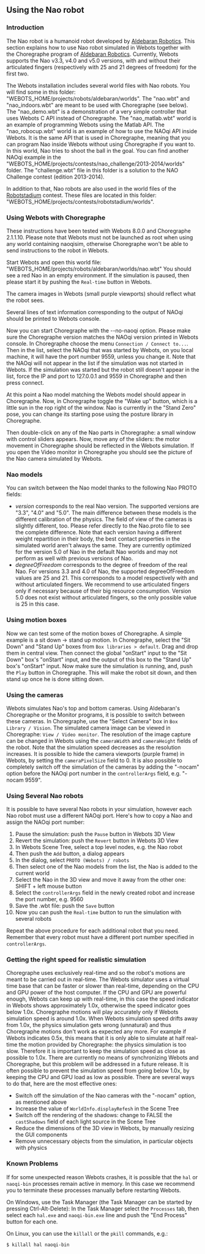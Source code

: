 ## Using the Nao robot

### Introduction

The Nao robot is a humanoid robot developed by [Aldebaran
Robotics](http://www.aldebaran-robotics.com). This section explains how to use
Nao robot simulated in Webots together with the Choregraphe program of
[Aldebaran Robotics](http://www.aldebaran-robotics.com). Currently, Webots
supports the Nao v3.3, v4.0 and v5.0 versions, with and without their
articulated fingers (respectively with 25 and 21 degrees of freedom) for the
first two.

The Webots installation includes several world files with Nao robots. You will
find some in this folder: "WEBOTS\_HOME/projects/robots/aldebaran/worlds". The
"nao.wbt" and "nao\_indoors.wbt" are meant to be used with Choregraphe (see
below). The "nao\_demo.wbt" is a demonstration of a very simple controller that
uses Webots C API instead of Choregraphe. The "nao\_matlab.wbt" world is an
example of programming Webots using the Matlab API. The "nao\_robocup.wbt" world
is an example of how to use the NAOqi API inside Webots. It is the same API that
is used in Choregraphe, meaning that you can program Nao inside Webots without
using Choregraphe if you want to. In this world, Nao tries to shoot the ball in
the goal. You can find another NAOqi example in the
"WEBOTS\_HOME/projects/contests/nao\_challenge/2013-2014/worlds" folder. The
"challenge.wbt" file in this folder is a solution to the NAO Challenge contest
(edition 2013-2014).

In addition to that, Nao robots are also used in the world files of the
[Robotstadium](http://www.robotstadium.org) contest. These files are located in
this folder: "WEBOTS\_HOME/projects/contests/robotstadium/worlds".

### Using Webots with Choregraphe

These instructions have been tested with Webots 8.0.0 and Choregraphe 2.1.1.10.
Please note that Webots must not be launched as root when using any world
containing naoqisim, otherwise Choregraphe won't be able to send instructions to
the robot in Webots.

Start Webots and open this world file:
"WEBOTS\_HOME/projects/robots/aldebaran/worlds/nao.wbt" You should see a red Nao
in an empty environment. If the simulation is paused, then please start it by
pushing the `Real-time` button in Webots.

The camera images in Webots (small purple viewports) should reflect what the
robot sees.

Several lines of text information corresponding to the output of NAOqi should be
printed to Webots console.

Now you can start Choregraphe with the --no-naoqi option. Please make sure the
Choregraphe version matches the NAOqi version printed in Webots console. In
Choregraphe choose the menu `Connection / Connect to...`. Then in the list,
select the NAOqi that was started by Webots, on you local machine, it will have
the port number 9559, unless you change it. Note that the NAOqi will not appear
in the list if the simulation was not started in Webots. If the simulation was
started but the robot still doesn't appear in the list, force the IP and port to
127.0.0.1 and 9559 in Choregraphe and then press connect.

At this point a Nao model matching the Webots model should appear in
Choregraphe. Now, in Choregraphe toggle the "Wake up" button, which is a little
sun in the rop right of the window. Nao is currently in the "Stand Zero" pose,
you can change its starting pose using the posture library in Choregraphe.

Then double-click on any of the Nao parts in Choregraphe: a small window with
control sliders appears. Now, move any of the sliders: the motor movement in
Choregraphe should be reflected in the Webots simulation. If you open the Video
monitor in Choregraphe you should see the picture of the Nao camera simulated by
Webots.

### Nao models

You can switch between the Nao model thanks to the following Nao PROTO fields:

- *version* corresponds to the real Nao version. The supported versions are "3.3",
"4.0" and "5.0". The main difference between these models is the different
calibration of the physics. The field of view of the cameras is slightly
different, too. Please refer directly to the Nao.proto file to see the complete
difference. Note that each version having a different weight repartition in
their body, the best contact properties in the simulated world aren't always the
same. They are currently optimized for the version 5.0 of Nao in the default Nao
worlds and may not perform as well with previous versions of Nao.
- *degreeOfFreedom* corresponds to the degree of freedom of the real Nao. For
versions 3.3 and 4.0 of Nao, the supported degreeOfFreedom values are 25 and 21.
This corresponds to a model respectively with and without articulated fingers.
We recommend to use articulated fingers only if necessary because of their big
resource consumption. Version 5.0 does not exist without articulated fingers, so
the only possible value is 25 in this case.

### Using motion boxes

Now we can test some of the motion boxes of Choregraphe. A simple example is a
sit down -> stand up motion. In Choregraphe, select the "Sit Down" and "Stand
Up" boxes from `Box libraries > default`. Drag and drop them in central view.
Then connect the global "onStart" input to the "Sit Down" box's "onStart" input,
and the output of this box to the "Stand Up" box's "onStart" input. Now make
sure the simulation is running, and, push the `Play` button in Choregraphe. This
will make the robot sit down, and then stand up once he is done sitting down.

### Using the cameras

Webots simulates Nao's top and bottom cameras. Using Aldebaran's Choregraphe or
the Monitor programs, it is possible to switch between these cameras. In
Choregraphe, use the "Select Camera" box in `Box Library / Vision`. The
simulated camera image can be viewed in Choregraphe: `View / Video monitor`. The
resolution of the image capture can be changed in Webots using the `cameraWidth`
and `cameraHeight` fields of the robot. Note that the simulation speed decreases
as the resolution increases. It is possible to hide the camera viewports (purple
frame) in Webots, by setting the `cameraPixelSize` field to 0. It is also
possible to completely switch off the simulation of the cameras by adding the
"-nocam" option before the NAOqi port number in the `controllerArgs` field, e.g.
"-nocam 9559".

### Using Several Nao robots

It is possible to have several Nao robots in your simulation, however each Nao
robot must use a different NAOqi port. Here's how to copy a Nao and assign the
NAOqi port number:

1. Pause the simulation: push the `Pause` button in Webots 3D View
2. Revert the simulation: push the `Revert` button in Webots 3D View
3. In Webots Scene Tree, select a top level nodes, e.g. the Nao robot
4. Then push the `Add` button, a dialog appears
5. In the dialog, select `PROTO (Webots) / robots`
6. Then select one of the Nao models from the list, the Nao is added to the current
world
7. Select the Nao in the 3D view and move it away from the other one: SHIFT + left
mouse button
8. Select the `controllerArgs` field in the newly created robot and increase the
port number, e.g. 9560
9. Save the .wbt file: push the `Save` button
10. Now you can push the `Real-time` button to run the simulation with several
robots

Repeat the above procedure for each additional robot that you need. Remember
that every robot must have a different port number specified in
`controllerArgs`.

### Getting the right speed for realistic simulation

Choregraphe uses exclusively real-time and so the robot's motions are meant to
be carried out in real-time. The Webots simulator uses a virtual time base that
can be faster or slower than real-time, depending on the CPU and GPU power of
the host computer. If the CPU and GPU are powerful enough, Webots can keep up
with real-time, in this case the speed indicator in Webots shows approximately
1.0x, otherwise the speed indicator goes below 1.0x. Choregraphe motions will
play accurately only if Webots simulation speed is around 1.0x. When Webots
simulation speed drifts away from 1.0x, the physics simulation gets wrong
(unnatural) and thus Choregraphe motions don't work as expected any more. For
example if Webots indicates 0.5x, this means that it is only able to simulate at
half real-time the motion provided by Choregraphe: the physics simulation is too
slow. Therefore it is important to keep the simulation speed as close as possible to 1.0x. There are currently no means of synchronizing Webots and
Choregraphe, but this problem will be addressed in a future release. It is often
possible to prevent the simulation speed from going below 1.0x, by keeping the
CPU and GPU load as low as possible. There are several ways to do that, here are
the most effective ones:

- Switch off the simulation of the Nao cameras with the "-nocam" option, as
mentioned above
- Increase the value of `WorldInfo.displayRefesh` in the Scene Tree
- Switch off the rendering of the shadows: change to FALSE the `castShadows` field
of each light source in the Scene Tree
- Reduce the dimensions of the 3D view in Webots, by manually resizing the GUI
components
- Remove unnecessary objects from the simulation, in particular objects with
physics

### Known Problems

If for some unexpected reason Webots crashes, it is possible that the `hal` or
`naoqi-bin` processes remain active in memory. In this case we recommend you to
terminate these processes manually before restarting Webots.

On Windows, use the Task Manager (the Task Manager can be started by pressing
Ctrl-Alt-Delete): In the Task Manager select the `Processes` tab, then select
each `hal.exe` and `naoqi-bin.exe` line and push the "End Process" button for
each one.

On Linux, you can use the `killall` or the `pkill` commands, e.g.:

```sh
$ killall hal naoqi-bin
```
